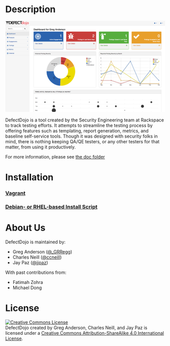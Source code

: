 # Description

![Screenshot of DefectDojo](./doc/img/screenshot1.png)

DefectDojo is a tool created by the Security Engineering team at Rackspace to
track testing efforts. It attempts to streamline the testing process by
offering features such as templating, report generation, metrics, and baseline
self-service tools. Though it was designed with security folks in mind, there
is nothing keeping QA/QE testers, or any other testers for that matter, from
using it productively.

For more information, please see [the doc folder](./doc)


# Installation

### [Vagrant](./doc/install_vagrant.md)

### [Debian- or RHEL-based Install Script](./doc/install_bash.md)


# About Us

DefectDojo is maintained by:

- Greg Anderson ([@\_GRRegg](https://twitter.com/_GRRegg))
- Charles Neill ([@ccneill](https://twitter.com/ccneill))
- Jay Paz ([@jjpaz](https://twitter.com/jjpaz))

With past contributions from:

- Fatimah Zohra
- Michael Dong

# License

<a rel="license" href="http://creativecommons.org/licenses/by-sa/4.0/"><img alt="Creative Commons License" style="border-width:0" src="https://i.creativecommons.org/l/by-sa/4.0/88x31.png" /></a><br /><span xmlns:dct="http://purl.org/dc/terms/" property="dct:title">DefectDojo</span> created by <span xmlns:cc="http://creativecommons.org/ns#" property="cc:attributionName">Greg Anderson, Charles Neill, and Jay Paz</span> is licensed under a <a rel="license" href="http://creativecommons.org/licenses/by-sa/4.0/">Creative Commons Attribution-ShareAlike 4.0 International License</a>.
